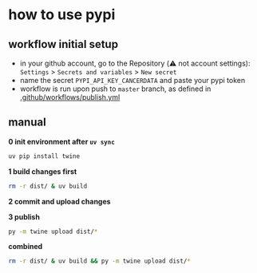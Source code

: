 # how to use pypi

## workflow initial setup

- in your github account, go to the Repository (⚠️ not account settings): `Settings` > `Secrets and variables` > `New secret`
- name the secret `PYPI_API_KEY_CANCERDATA` and paste your pypi token
- workflow is run upon push to `master` branch, as defined in [.github/workflows/publish.yml](.github/workflows/publish.yml)

## manual

**0 init environment after `uv sync`**

```bash
uv pip install twine
```

**1 build changes first**

```bash
rm -r dist/ & uv build
```  

**2 commit and upload changes**

**3 publish**

```bash
py -m twine upload dist/*
```

**combined**

```bash
rm -r dist/ & uv build && py -m twine upload dist/*
```
